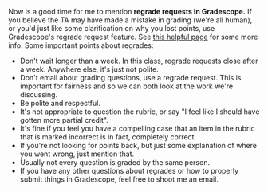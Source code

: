 Now is a good time for me to mention **regrade requests in Gradescope.** If you believe the TA may have made a mistake in grading (we're all human), or you'd just like some clarification on why you lost points, use Gradescope's regrade request feature. See [this helpful page][1] for some more info. Some important points about regrades:

- Don't wait longer than a week. In this class, regrade requests close after a week. Anywhere else, it's just not polite.
- Don't email about grading questions, use a regrade request. This is important for fairness and so we can both look at the work we're discussing.
- Be polite and respectful.
- It's not appropriate to question the rubric, or say "I feel like I should have gotten more partial credit".
- It's fine if you feel you have a compelling case that an item in the rubric that is marked incorrect is in fact, completely correct.
- If you're not looking for points back, but just some explanation of where you went wrong, just mention that.
- Usually not every question is graded by the same person.
- If you have any other questions about regrades or how to properly submit things in Gradescope, feel free to shoot me an email. 

[1]:(https://ucsb-cs56-pconrad.github.io/topics/gradescope_regrade_requests/)
